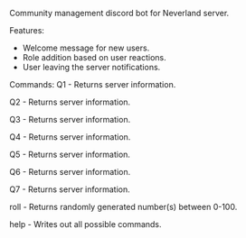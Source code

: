 Community management discord bot for Neverland server.

Features:

- Welcome message for new users.
- Role addition based on user reactions.
- User leaving the server notifications.

Commands:
Q1 - Returns server information.

Q2 - Returns server information.

Q3 - Returns server information.

Q4 - Returns server information.

Q5 - Returns server information.

Q6 - Returns server information.

Q7 - Returns server information.

roll - Returns randomly generated number(s) between 0-100.

help - Writes out all possible commands.
